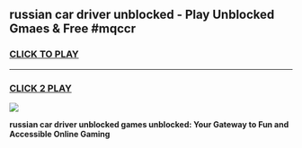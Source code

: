 
## russian car driver unblocked - Play Unblocked Gmaes & Free #mqccr
<h3>
<a href="https://news.freeplayer.one?title=russian_car_driver_unblocked&ref=24F">CLICK TO PLAY</a></h3>
<hr>

<h3>
<a href="https://news.freeplayer.one?title=russian_car_driver_unblocked&ref=24F">CLICK 2 PLAY</a>
  
</h3>

<a href="https://news.freeplayer.one?title=russian_car_driver_unblocked&ref=24F/"><img src="https://clearcache.store/games.png"></a>


**russian car driver unblocked games unblocked: Your Gateway to Fun and Accessible Online Gaming**
